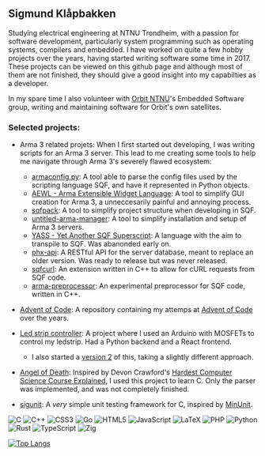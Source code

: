 
## Sigmund Klåpbakken

Studying electrical engineering at NTNU Trondheim, with a passion for software development, particularly system programming such as operating systems,
compilers and embedded. I have worked on quite a few hobby projects over the years, having started writing software some time in 2017. These projects can
be viewed on this github page and although most of them are not finished, they should give a good insight into my capabilties as a developer.

In my spare time I also volunteer with [Orbit NTNU](https://orbitntnu.com/)'s Embedded Software group, writing and maintaining software for Orbit's own satellites.

### Selected projects:
* Arma 3 related projets: When I first started out developing, I was writing scripts for an Arma 3 server. This lead to me creating some tools to help me navigate through Arma 3's severely flawed ecosystem:
  * [armaconfig.py](https://github.com/SigJig/armaconfig.py): A tool able to parse the config files used by the scripting language SQF, and have it represented in Python objects.
  * [AEWL - Arma Extensible Widget Language](https://github.com/SigJig/aewl): A tool to simplify GUI creation for Arma 3, a unneccesarily painful and annoying process.
  * [sqfpack](https://github.com/SigJig/sqfpack): A tool to simplify project structure when developing in SQF.
  * [untitled-arma-manager](https://github.com/SigJig/untitled-arma-manager): A tool to simplify installation and setup of Arma 3 servers.
  * [YASS - Yet Another SQF Superscript](https://github.com/SigJig/yass-go): A language with the aim to transpile to SQF. Was abanonded early on.
  * [phx-api](https://github.com/SigJig/phx-api): A RESTful API for the server database, meant to replace an older version. Was ready to release but was never released.
  * [sqfcurl](https://github.com/SigJig/sqfcurl): An extension written in C++ to allow for cURL requests from SQF code.
  * [arma-preprocessor](https://github.com/SigJig/arma-preprocessor): An experimental preprocessor for SQF code, written in C++.

* [Advent of Code](https://github.com/SigJig/advent-of-code): A repository containing my attemps at [Advent of Code](https://adventofcode.com/) over the years.
* [Led strip controller](https://github.com/SigJig/led-strip-controller): A project where I used an Arduino with MOSFETs to control my ledstrip. Had a Python backend and a React frontend.
  * I also started a [version 2](https://github.com/SigJig/ledstrip-v2) of this, taking a slightly different approach.
* [Angel of Death](https://github.com/SigJig/angel-of-death): Inspired by Devon Crawford's [Hardest Computer Science Course Explained](https://www.youtube.com/watch?v=S20NcDLF_t4), I used this project to learn C. Only the parser was implemented, and was not completely finished.
* [sigunit](https://github.com/SigJig/sigunit): A *very* simple unit testing framework for C, inspired by [MinUnit](https://jera.com/techinfo/jtns/jtn002).

![C](https://img.shields.io/badge/c-%2300599C.svg?style=for-the-badge&logo=c&logoColor=white)
![C++](https://img.shields.io/badge/c++-%2300599C.svg?style=for-the-badge&logo=c%2B%2B&logoColor=white)
![CSS3](https://img.shields.io/badge/css3-%231572B6.svg?style=for-the-badge&logo=css3&logoColor=white)
![Go](https://img.shields.io/badge/go-%2300ADD8.svg?style=for-the-badge&logo=go&logoColor=white)
![HTML5](https://img.shields.io/badge/html5-%23E34F26.svg?style=for-the-badge&logo=html5&logoColor=white)
![JavaScript](https://img.shields.io/badge/javascript-%23323330.svg?style=for-the-badge&logo=javascript&logoColor=%23F7DF1E)
![LaTeX](https://img.shields.io/badge/latex-%23008080.svg?style=for-the-badge&logo=latex&logoColor=white)
![PHP](https://img.shields.io/badge/php-%23777BB4.svg?style=for-the-badge&logo=php&logoColor=white)
![Python](https://img.shields.io/badge/python-3670A0?style=for-the-badge&logo=python&logoColor=ffdd54)
![Rust](https://img.shields.io/badge/rust-%23000000.svg?style=for-the-badge&logo=rust&logoColor=white)
![TypeScript](https://img.shields.io/badge/typescript-%23007ACC.svg?style=for-the-badge&logo=typescript&logoColor=white)
![Zig](https://img.shields.io/badge/Zig-%23F7A41D.svg?style=for-the-badge&logo=zig&logoColor=white)

[![Top Langs](https://github-readme-stats.vercel.app/api/top-langs/?username=SigJig&theme=transparent)](https://github.com/anuraghazra/github-readme-stats)

<!--
**SigJig/SigJig** is a ✨ _special_ ✨ repository because its `README.md` (this file) appears on your GitHub profile.
